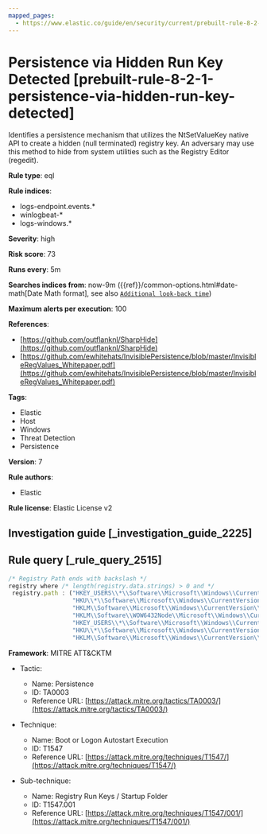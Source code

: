 ```yaml
---
mapped_pages:
  - https://www.elastic.co/guide/en/security/current/prebuilt-rule-8-2-1-persistence-via-hidden-run-key-detected.html
---
```


# Persistence via Hidden Run Key Detected [prebuilt-rule-8-2-1-persistence-via-hidden-run-key-detected]

Identifies a persistence mechanism that utilizes the NtSetValueKey native API to create a hidden (null terminated) registry key. An adversary may use this method to hide from system utilities such as the Registry Editor (regedit).

**Rule type**: eql

**Rule indices**:

* logs-endpoint.events.*
* winlogbeat-*
* logs-windows.*

**Severity**: high

**Risk score**: 73

**Runs every**: 5m

**Searches indices from**: now-9m ({{ref}}/common-options.html#date-math[Date Math format], see also [`Additional look-back time`](docs-content://solutions/security/detect-and-alert/create-detection-rule.md#rule-schedule))

**Maximum alerts per execution**: 100

**References**:

* [https://github.com/outflanknl/SharpHide](https://github.com/outflanknl/SharpHide)
* [https://github.com/ewhitehats/InvisiblePersistence/blob/master/InvisibleRegValues_Whitepaper.pdf](https://github.com/ewhitehats/InvisiblePersistence/blob/master/InvisibleRegValues_Whitepaper.pdf)

**Tags**:

* Elastic
* Host
* Windows
* Threat Detection
* Persistence

**Version**: 7

**Rule authors**:

* Elastic

**Rule license**: Elastic License v2

## Investigation guide [_investigation_guide_2225]



## Rule query [_rule_query_2515]

```js
/* Registry Path ends with backslash */
registry where /* length(registry.data.strings) > 0 and */
 registry.path : ("HKEY_USERS\\*\\Software\\Microsoft\\Windows\\CurrentVersion\\Run\\",
                  "HKU\\*\\Software\\Microsoft\\Windows\\CurrentVersion\\Run\\",
                  "HKLM\\Software\\Microsoft\\Windows\\CurrentVersion\\Run\\",
                  "HKLM\\Software\\WOW6432Node\\Microsoft\\Windows\\CurrentVersion\\Run\\",
                  "HKEY_USERS\\*\\Software\\Microsoft\\Windows\\CurrentVersion\\Policies\\Explorer\\Run\\",
                  "HKU\\*\\Software\\Microsoft\\Windows\\CurrentVersion\\Policies\\Explorer\\Run\\",
                  "HKLM\\Software\\Microsoft\\Windows\\CurrentVersion\\Policies\\Explorer\\Run\\")
```

**Framework**: MITRE ATT&CKTM

* Tactic:

    * Name: Persistence
    * ID: TA0003
    * Reference URL: [https://attack.mitre.org/tactics/TA0003/](https://attack.mitre.org/tactics/TA0003/)

* Technique:

    * Name: Boot or Logon Autostart Execution
    * ID: T1547
    * Reference URL: [https://attack.mitre.org/techniques/T1547/](https://attack.mitre.org/techniques/T1547/)

* Sub-technique:

    * Name: Registry Run Keys / Startup Folder
    * ID: T1547.001
    * Reference URL: [https://attack.mitre.org/techniques/T1547/001/](https://attack.mitre.org/techniques/T1547/001/)



